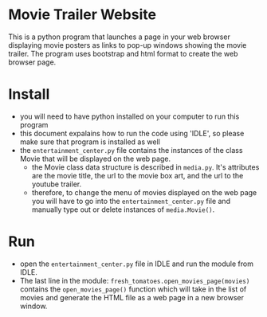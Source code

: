# Movie Trailer Website
This is a python program that launches a page in your web browser displaying movie posters as links to pop-up windows showing the movie trailer. The program uses bootstrap and html format to create the web browser page. 
# Install
- you will need to have python installed on your computer to run this program
- this document expalains how to run the code using 'IDLE', so please make sure that program is installed as well
- the `entertainment_center.py` file contains the instances of the class Movie that will be displayed on the web page. 
	- the Movie class data structure is described in `media.py`. It's attributes are the movie title, the url to the movie box art, and the url to the youtube trailer. 
	- therefore, to change the menu of movies displayed on the web page you will have to go into the `entertainment_center.py` file and manually type out or delete instances of `media.Movie()`.
# Run
- open the `entertainment_center.py` file in IDLE and run the module from IDLE.
- The last line in the module: 
`fresh_tomatoes.open_movies_page(movies)`
contains the `open_movies_page()` function which will take in the list of movies and generate the HTML file as a web page in a new browser window.  
